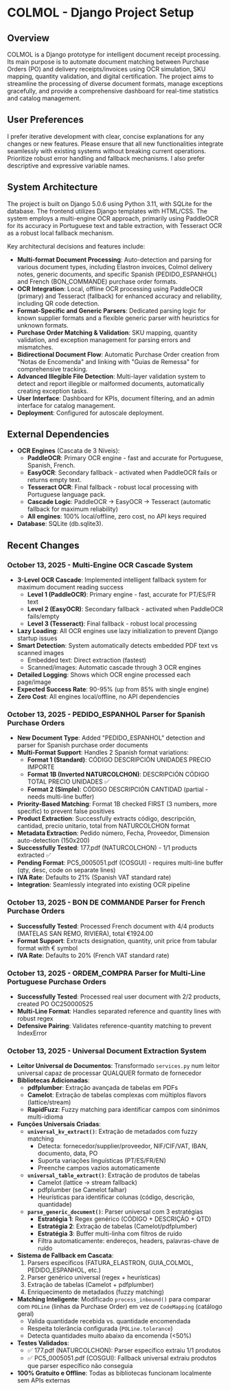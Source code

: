# COLMOL - Django Project Setup

## Overview
COLMOL is a Django prototype for intelligent document receipt processing. Its main purpose is to automate document matching between Purchase Orders (PO) and delivery receipts/invoices using OCR simulation, SKU mapping, quantity validation, and digital certification. The project aims to streamline the processing of diverse document formats, manage exceptions gracefully, and provide a comprehensive dashboard for real-time statistics and catalog management.

## User Preferences
I prefer iterative development with clear, concise explanations for any changes or new features. Please ensure that all new functionalities integrate seamlessly with existing systems without breaking current operations. Prioritize robust error handling and fallback mechanisms. I also prefer descriptive and expressive variable names.

## System Architecture
The project is built on Django 5.0.6 using Python 3.11, with SQLite for the database. The frontend utilizes Django templates with HTML/CSS. The system employs a multi-engine OCR approach, primarily using PaddleOCR for its accuracy in Portuguese text and table extraction, with Tesseract OCR as a robust local fallback mechanism.

Key architectural decisions and features include:
-   **Multi-format Document Processing**: Auto-detection and parsing for various document types, including Elastron invoices, Colmol delivery notes, generic documents, and specific Spanish (PEDIDO_ESPANHOL) and French (BON_COMMANDE) purchase order formats.
-   **OCR Integration**: Local, offline OCR processing using PaddleOCR (primary) and Tesseract (fallback) for enhanced accuracy and reliability, including QR code detection.
-   **Format-Specific and Generic Parsers**: Dedicated parsing logic for known supplier formats and a flexible generic parser with heuristics for unknown formats.
-   **Purchase Order Matching & Validation**: SKU mapping, quantity validation, and exception management for parsing errors and mismatches.
-   **Bidirectional Document Flow**: Automatic Purchase Order creation from "Notas de Encomenda" and linking with "Guias de Remessa" for comprehensive tracking.
-   **Advanced Illegible File Detection**: Multi-layer validation system to detect and report illegible or malformed documents, automatically creating exception tasks.
-   **User Interface**: Dashboard for KPIs, document filtering, and an admin interface for catalog management.
-   **Deployment**: Configured for autoscale deployment.

## External Dependencies
-   **OCR Engines** (Cascata de 3 Níveis):
    -   **PaddleOCR**: Primary OCR engine - fast and accurate for Portuguese, Spanish, French.
    -   **EasyOCR**: Secondary fallback - activated when PaddleOCR fails or returns empty text.
    -   **Tesseract OCR**: Final fallback - robust local processing with Portuguese language pack.
    -   **Cascade Logic**: PaddleOCR → EasyOCR → Tesseract (automatic fallback for maximum reliability)
    -   **All engines**: 100% local/offline, zero cost, no API keys required
-   **Database**: SQLite (db.sqlite3).

## Recent Changes

### October 13, 2025 - Multi-Engine OCR Cascade System
- **3-Level OCR Cascade**: Implemented intelligent fallback system for maximum document reading success
  - **Level 1 (PaddleOCR)**: Primary engine - fast, accurate for PT/ES/FR text
  - **Level 2 (EasyOCR)**: Secondary fallback - activated when PaddleOCR fails/empty
  - **Level 3 (Tesseract)**: Final fallback - robust local processing
- **Lazy Loading**: All OCR engines use lazy initialization to prevent Django startup issues
- **Smart Detection**: System automatically detects embedded PDF text vs scanned images
  - Embedded text: Direct extraction (fastest)
  - Scanned/images: Automatic cascade through 3 OCR engines
- **Detailed Logging**: Shows which OCR engine processed each page/image
- **Expected Success Rate**: 90-95% (up from 85% with single engine)
- **Zero Cost**: All engines local/offline, no API dependencies

### October 13, 2025 - PEDIDO_ESPANHOL Parser for Spanish Purchase Orders
- **New Document Type**: Added "PEDIDO_ESPANHOL" detection and parser for Spanish purchase order documents
- **Multi-Format Support**: Handles 2 Spanish format variations:
  - **Format 1 (Standard)**: CÓDIGO DESCRIPCIÓN UNIDADES PRECIO IMPORTE
  - **Format 1B (Inverted NATURCOLCHON)**: DESCRIPCIÓN CÓDIGO TOTAL PRECIO UNIDADES ✅
  - **Format 2 (Simple)**: CÓDIGO DESCRIPCIÓN CANTIDAD (partial - needs multi-line buffer)
- **Priority-Based Matching**: Format 1B checked FIRST (3 numbers, more specific) to prevent false positives
- **Product Extraction**: Successfully extracts código, descripción, cantidad, precio unitario, total from NATURCOLCHON format
- **Metadata Extraction**: Pedido número, Fecha, Proveedor, Dimension auto-detection (150x200)
- **Successfully Tested**: 177.pdf (NATURCOLCHON) - 1/1 products extracted ✅
- **Pending Format**: PC5_0005051.pdf (COSGUI) - requires multi-line buffer (qty, desc, code on separate lines)
- **IVA Rate**: Defaults to 21% (Spanish VAT standard rate)
- **Integration**: Seamlessly integrated into existing OCR pipeline

### October 13, 2025 - BON DE COMMANDE Parser for French Purchase Orders
- **Successfully Tested**: Processed French document with 4/4 products (MATELAS SAN REMO, RIVIERA), total €1924.00
- **Format Support**: Extracts designation, quantity, unit price from tabular format with € symbol
- **IVA Rate**: Defaults to 20% (French VAT standard rate)

### October 13, 2025 - ORDEM_COMPRA Parser for Multi-Line Portuguese Purchase Orders
- **Successfully Tested**: Processed real user document with 2/2 products, created PO OC250000525
- **Multi-Line Format**: Handles separated reference and quantity lines with robust regex
- **Defensive Pairing**: Validates reference-quantity matching to prevent IndexError

### October 13, 2025 - Universal Document Extraction System
- **Leitor Universal de Documentos**: Transformado `services.py` num leitor universal capaz de processar QUALQUER formato de fornecedor
- **Bibliotecas Adicionadas**:
  - **pdfplumber**: Extração avançada de tabelas em PDFs
  - **Camelot**: Extração de tabelas complexas com múltiplos flavors (lattice/stream)
  - **RapidFuzz**: Fuzzy matching para identificar campos com sinónimos multi-idioma
- **Funções Universais Criadas**:
  - **`universal_kv_extract()`**: Extração de metadados com fuzzy matching
    - Detecta: fornecedor/supplier/proveedor, NIF/CIF/VAT, IBAN, documento, data, PO
    - Suporta variações linguísticas (PT/ES/FR/EN)
    - Preenche campos vazios automaticamente
  - **`universal_table_extract()`**: Extração de produtos de tabelas
    - Camelot (lattice → stream fallback)
    - pdfplumber (se Camelot falhar)
    - Heurísticas para identificar colunas (código, descrição, quantidade)
  - **`parse_generic_document()`**: Parser universal com 3 estratégias
    - **Estratégia 1**: Regex genérico (CÓDIGO + DESCRIÇÃO + QTD)
    - **Estratégia 2**: Extração de tabelas (Camelot/pdfplumber)
    - **Estratégia 3**: Buffer multi-linha com filtros de ruído
    - Filtra automaticamente: endereços, headers, palavras-chave de ruído
- **Sistema de Fallback em Cascata**:
  1. Parsers específicos (FATURA_ELASTRON, GUIA_COLMOL, PEDIDO_ESPANHOL, etc.)
  2. Parser genérico universal (regex + heurísticas)
  3. Extração de tabelas (Camelot + pdfplumber)
  4. Enriquecimento de metadados (fuzzy matching)
- **Matching Inteligente**: Modificado `process_inbound()` para comparar com `POLine` (linhas da Purchase Order) em vez de `CodeMapping` (catálogo geral)
  - Valida quantidade recebida vs. quantidade encomendada
  - Respeita tolerância configurada (`POLine.tolerance`)
  - Detecta quantidades muito abaixo da encomenda (<50%)
- **Testes Validados**:
  - ✅ 177.pdf (NATURCOLCHON): Parser específico extraiu 1/1 produtos
  - ✅ PC5_0005051.pdf (COSGUI): Fallback universal extraiu produtos que parser específico não conseguia
- **100% Gratuito e Offline**: Todas as bibliotecas funcionam localmente sem APIs externas
